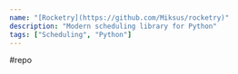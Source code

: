 ```yaml
---
name: "[Rocketry](https://github.com/Miksus/rocketry)"
description: "Modern scheduling library for Python"
tags: ["Scheduling", "Python"]
---
```

#repo